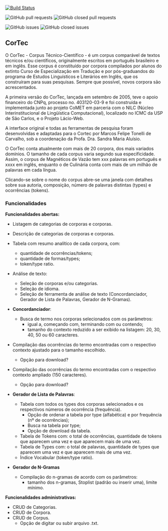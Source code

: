 [![Build Status](https://travis-ci.org/fflch/cortec.svg?branch=master)](https://travis-ci.org/fflch/cortec)

![GitHub pull requests](https://img.shields.io/github/issues-pr-raw/fflch/cortec.svg)
![GitHub closed pull requests](https://img.shields.io/github/issues-pr-closed-raw/fflch/cortec.svg)

![GitHub issues](https://img.shields.io/github/issues/fflch/cortec.svg)
![GitHub closed issues](https://img.shields.io/github/issues-closed/fflch/cortec.svg)

## CorTec

O CorTec - Corpus Técnico-Científico - é um corpus comparável de textos técnicos e/ou científicos, originalmente escritos em português brasileiro e em inglês. Esse corpus é constituído por corpora compilados por alunos do extinto Curso de Especialização em Tradução e por pós-graduandos do programa de Estudos Linguísticos e Literários em Inglês, que os construíram para suas pesquisas. Sempre que possível, novos corpora são acrescentados.

A primeira versão do CorTec, lançada em setembro de 2005, teve o apoio financeiro do CNPq, processo no. 403120-03-9 e foi construída e implementada junto ao projeto CoMET em parceria com o NILC (Núcleo Interinstitucional de Lingüística Computacional), localizado no ICMC da USP de São Carlos, e o Projeto Lácio-Web.

A interface original e todas as ferramentas de pesquisa foram desenvolvidas e adaptadas para o Cortec por Marcos Felipe Tonelli de Carvalho, sob a coordenação da Profa. Dra. Sandra Maria Aluísio.

O CorTec conta atualmente com mais de 20 corpora, dos mais variados domínios. O tamanho de cada corpus varia segundo sua especificidade. Assim, o corpus de Magnéticos de Vazão tem xxx palavras em português e xxxx em inglês, enquanto o de Culinária conta com mais de um milhão de palavras em cada língua.

Clicando-se sobre o nome do corpus abre-se uma janela com detalhes sobre sua autoria, composição, número de palavras distintas (types) e ocorrências (tokens).

### Funcionalidades

**Funcionalidades abertas:**
-   Listagem de categorias de corporas e corporas.
-   Descrição de categorias de corporas e corporas.
-   Tabela com resumo analítico de cada corpora, com:    
	-   quantidade de ocorrências/tokens;        
	-   quantidade de formas/types;        
	-   token/type ratio.        
-   Análise de texto:
	-   Seleção de corporas e/ou categorias.        
	-   Seleção de idioma.        
	-   Seleção de ferramenta de análise de texto (Concordanciador, Gerador de Lista de Palavras, Gerador de N-Gramas).    

-   **Concordanciador**:    
	-   Busca de termo nos corporas selecionados com os parâmetros:        
		-   igual a, começando com, terminando com ou contendo;
		-   tamanho do contexto reduzido a ser exibido na listagem: 20, 30, 40, 50 ou 60 caracteres.        
  -   Compilação das ocorrências do termo encontradas com o respectivo contexto ajustado para o tamanho escolhido.
	  - Opção para download?
  -   Compilação das ocorrências do termo encontradas com o respectivo contexto ampliado (150 caracteres).
	  - Opção para download?

-   **Gerador de Lista de Palavras**:
	-   Tabela com todos os types dos corporas selecionados e os respectivos números de ocorrência (frequência).       
		-   Opção de ordenar a tabela por type (alfabética) e por frequência (nº de ocorrências);            
		-   Busca na tabela por type;            
		-   Opção de download da tabela.            
	-   Tabela de Tokens com: o total de ocorrências, quantidade de tokens que aparecem uma vez e que aparecem mais de uma vez.        
	-   Tabela de Types com: o total de palavras, quantidade de types que aparecem uma vez e que aparecem mais de uma vez.        
	-   Índice Vocabular (token/type ratio).

-   **Gerador de N-Gramas**    
	- Compilação do n-gramas de acordo com os parâmetros:
		- tamanho dos n-gramas, Stoplist (padrão ou inserir uma), limite mínimo.

**Funcionalidades administrativas:**
-   CRUD de Categorias.   
-   CRUD de Corpora.    
-   CRUD de Corpus.    
	-   Opção de digitar ou subir arquivo .txt.
